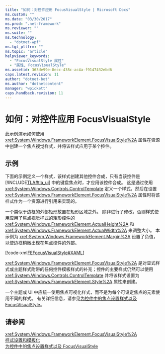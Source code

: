 ```yaml
---
title: "如何：对控件应用 FocusVisualStyle | Microsoft Docs"
ms.custom: ""
ms.date: "03/30/2017"
ms.prod: ".net-framework"
ms.reviewer: ""
ms.suite: ""
ms.technology: 
  - "dotnet-wpf"
ms.tgt_pltfrm: ""
ms.topic: "article"
helpviewer_keywords: 
  - "FocusVisualStyle 属性"
  - "属性, FocusVisualStyle"
ms.assetid: 363de99e-8ecc-438c-ac4a-f9147432ebd6
caps.latest.revision: 11
author: "dotnet-bot"
ms.author: "dotnetcontent"
manager: "wpickett"
caps.handback.revision: 11
---
```

# 如何：对控件应用 FocusVisualStyle
此示例演示如何使用 <xref:System.Windows.FrameworkElement.FocusVisualStyle%2A> 属性在资源中创建一个焦点视觉样式，并将该样式应用于某个控件。  
  
## 示例  
 下面的示例定义一个样式，该样式创建其他控件合成，只有当该控件是[!INCLUDE[TLA#tla_ui](../../../../includes/tlasharptla-ui-md.md)] 中的键盘焦点时，才应用该控件合成。  这是通过使用 <xref:System.Windows.Controls.ControlTemplate> 定义一个样式，然后在设置 <xref:System.Windows.FrameworkElement.FocusVisualStyle%2A> 属性时将该样式作为一个资源进行引用来实现的。  
  
 一个类似于边框的外部矩形放置在矩形区域之外。  除非进行了修改，否则样式使用应用了焦点视觉样式的矩形控件的 <xref:System.Windows.FrameworkElement.ActualHeight%2A> 和 <xref:System.Windows.FrameworkElement.ActualWidth%2A> 来调整大小。  本示例为 <xref:System.Windows.FrameworkElement.Margin%2A> 设置了负值，以使边框稍微出现在焦点控件的外部。  
  
 [!code-xml[FEFocusVisualStyle#XAML](../../../../samples/snippets/csharp/VS_Snippets_Wpf/FEFocusVisualStyle/CS/page1.xaml#xaml)]  
  
 <xref:System.Windows.FrameworkElement.FocusVisualStyle%2A> 是对显式样式或主题样式附带的任何控件模板样式的补充；控件的主要样式仍然可以使用 <xref:System.Windows.Controls.ControlTemplate> 并将该样式设置为 <xref:System.Windows.FrameworkElement.Style%2A> 属性来创建。  
  
 一个主题或 UI 中应统一使用焦点可视化样式，而不是为每个可设定焦点的元素使用不同的样式。  有关详细信息，请参见[为控件中的焦点设置样式以及 FocusVisualStyle](../../../../docs/framework/wpf/advanced/styling-for-focus-in-controls-and-focusvisualstyle.md)。  
  
## 请参阅  
 <xref:System.Windows.FrameworkElement.FocusVisualStyle%2A>   
 [样式设置和模板化](../../../../docs/framework/wpf/controls/styling-and-templating.md)   
 [为控件中的焦点设置样式以及 FocusVisualStyle](../../../../docs/framework/wpf/advanced/styling-for-focus-in-controls-and-focusvisualstyle.md)